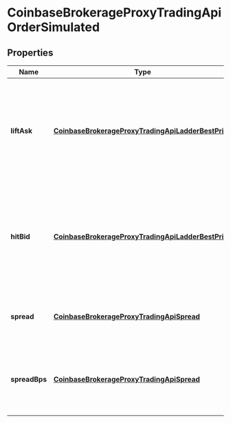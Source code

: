 
# CoinbaseBrokerageProxyTradingApiOrderSimulated

## Properties
Name | Type | Description | Notes
------------ | ------------- | ------------- | -------------
**liftAsk** | [**CoinbaseBrokerageProxyTradingApiLadderBestPrice**](CoinbaseBrokerageProxyTradingApiLadderBestPrice.md) | The weighted price that can accommodate the order amount, otherwise it returns an error. If the order amount is 0 it will return the lowest ask. | 
**hitBid** | [**CoinbaseBrokerageProxyTradingApiLadderBestPrice**](CoinbaseBrokerageProxyTradingApiLadderBestPrice.md) | The weighted price that can accommodate the order amount, otherwise it returns an error. If the order amount is 0 it will return the highest bid. | 
**spread** | [**CoinbaseBrokerageProxyTradingApiSpread**](CoinbaseBrokerageProxyTradingApiSpread.md) | Calculated as lift_ask - hit_bid, otherwise it returns an error. | 
**spreadBps** | [**CoinbaseBrokerageProxyTradingApiSpread**](CoinbaseBrokerageProxyTradingApiSpread.md) | Calculated as ((lift_ask - hit_bid) / lift_ask) * 10000, otherwise returns an error. | 



